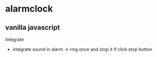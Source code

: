 # alarmclock
## vanilla javascript

Integrate
  - integrate sound in alarm -> ring once and stop it if click stop button